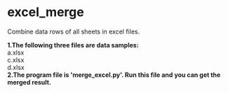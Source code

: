 # excel_merge
Combine data rows of all sheets in excel files.

**1.The following three files are data samples:**    
     a.xlsx   
     c.xlsx   
     d.xlsx   
**2.The program file is 'merge_excel.py'. Run this file and you can get the merged result.**
